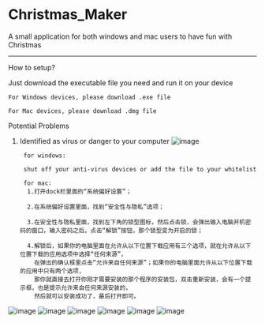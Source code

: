 # Christmas_Maker
A small application for both windows and mac users to have fun with Christmas

---------------------------------------------------------------------------------
How to setup?

Just download the executable file you need and run it on your device

    For Windows devices, please download .exe file
  
    For Mac devices, please download .dmg file

Potential Problems
1. Identified as virus or danger to your computer
   ![image](https://user-images.githubusercontent.com/87698941/207767157-b4d20ac6-a593-4640-b4c4-e9d624ab6f42.png)


        for windows:
   
        shut off your anti-virus devices or add the file to your whitelist
        
        for mac:
         1.打开dock栏里面的“系统偏好设置”；

         2.在系统偏好设置里面，找到“安全性与隐私”选项；

         3.在安全性与隐私里面，找到左下角的锁型图标，然后点击锁，会弹出输入电脑开机密码的窗口，输入密码之后，点击“解锁”按钮，那个锁型变为开启的锁；

         4.解锁后，如果你的电脑里面在允许从以下位置下载应用有三个选项，就在允许从以下位置下载的应用选项中选择“任何来源”，
           在弹出的确认框里点击“允许来自任何来源”；如果你的电脑里面允许从以下位置下载的应用中只有两个选项，
           那你就直接去打开你刚才需要安装的那个程序的安装包，双击重新安装，会有一个提示框，也是提示允许来自任何来源安装的，
           然后就可以安装成功了，最后打开即可。
![image](https://user-images.githubusercontent.com/87698941/207767192-def22660-202c-4d53-8725-542424b1acd6.png)
![image](https://user-images.githubusercontent.com/87698941/207767198-0ccba9bd-7ee9-43ff-bba9-0b6da08d0a78.png)
![image](https://user-images.githubusercontent.com/87698941/207767211-113c5f50-f6d5-485a-b777-cc38cff0597b.png)
![image](https://user-images.githubusercontent.com/87698941/207767218-d01153aa-2380-4533-bc2e-f1f00b4a0145.png)
![image](https://user-images.githubusercontent.com/87698941/207767232-93c9aedc-92db-4305-9254-ad266b2cbee1.png)
![image](https://user-images.githubusercontent.com/87698941/207767266-0f5ff0ea-f0d9-4a38-b942-135a77f0c88f.png)
